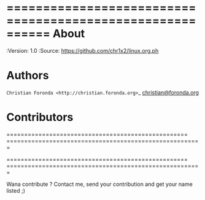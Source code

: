 ==========================================================
  About
==========================================================

:Version: 1.0
:Source: https://github.com/chr1x2/linux.org.ph

Authors
==========

`Christian Foronda <http://christian.foronda.org>`_ <christian@foronda.org> 

Contributors
==========

=================================================== =======================================================

 
 
 
 
=================================================== =======================================================

Wana contribute ? Contact me, send your contribution and get your name listed ;)
